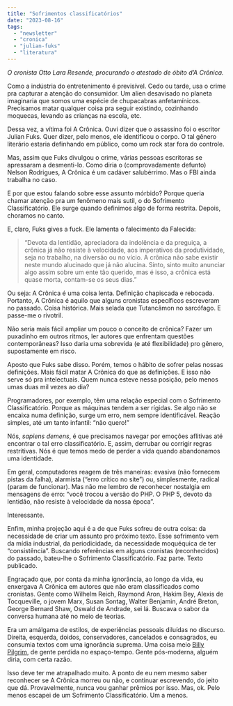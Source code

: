 ```yaml
---
title: "Sofrimentos classificatórios"
date: "2023-08-16"
tags: 
  - "newsletter"
  - "cronica"
  - "julian-fuks"
  - "literatura"
---
```


_O cronista Otto Lara Resende, procurando o atestado de óbito d’A Crônica._

Como a indústria do entretenimento é previsível. Cedo ou tarde, usa o crime pra capturar a atenção do consumidor. Um alien desavisado no planeta imaginaria que somos uma espécie de chupacabras anfetamínicos. Precisamos matar qualquer coisa pra seguir existindo, cozinhando moquecas, levando as crianças na escola, etc.

Dessa vez, a vítima foi A Crônica. Ouvi dizer que o assassino foi o escritor Julian Fuks. Quer dizer, pelo menos, ele identificou o corpo. O tal gênero literário estaria definhando em público, como um rock star fora do controle.

Mas, assim que Fuks divulgou o crime, várias pessoas escritoras se apressaram a desmenti-lo. Como diria o (comprovadamente defunto) Nelson Rodrigues, A Crônica é um cadáver salubérrimo. Mas o FBI ainda trabalha no caso.

E por que estou falando sobre esse assunto mórbido? Porque queria chamar atenção pra um fenômeno mais sutil, o do Sofrimento Classificatório. Ele surge quando definimos algo de forma restrita. Depois, choramos no canto.

E, claro, Fuks gives a fuck. Ele lamenta o falecimento da Falecida:

> “Devota da lentidão, apreciadora da indolência e da preguiça, a crônica já não resiste à velocidade, aos imperativos da produtividade, seja no trabalho, na diversão ou no vício. A crônica não sabe existir neste mundo alucinado que já não alucina. Sinto, sinto muito anunciar algo assim sobre um ente tão querido, mas é isso, a crônica está quase morta, contam-se os seus dias.”

Ou seja: A Crônica é uma coisa lenta. Definição chapiscada e rebocada. Portanto, A Crônica é aquilo que alguns cronistas específicos escreveram no passado. Coisa histórica. Mais selada que Tutancâmon no sarcófago. E passe-me o rivotril.

Não seria mais fácil ampliar um pouco o conceito de crônica? Fazer um puxadinho em outros ritmos, ler autores que enfrentam questões contemporâneas? Isso daria uma sobrevida (e até flexibilidade) pro gênero, supostamente em risco.

Aposto que Fuks sabe disso. Porém, temos o hábito de sofrer pelas nossas definições. Mais fácil matar A Crônica do que as definições. E isso não serve só pra intelectuais. Quem nunca esteve nessa posição, pelo menos umas duas mil vezes ao dia?

Programadores, por exemplo, têm uma relação especial com o Sofrimento Classificatório. Porque as máquinas tendem a ser rígidas. Se algo não se encaixa numa definição, surge um erro, nem sempre identificável. Reação simples, até um tanto infantil: “não quero!”

Nós, _sapiens demens_, é que precisamos navegar por emoções aflitivas até encontrar o tal erro classificatório. E, assim, derrubar ou corrigir regras restritivas. Nós é que temos medo de perder a vida quando abandonamos uma identidade.

Em geral, computadores reagem de três maneiras: evasiva (não fornecem pistas da falha), alarmista (“erro crítico no site”) ou, simplesmente, radical (param de funcionar). Mas não me lembro de reconhecer nostalgia em mensagens de erro: “você trocou a versão do PHP. O PHP 5, devoto da lentidão, não resiste à velocidade da nossa época”.

Interessante.

Enfim, minha projeção aqui é a de que Fuks sofreu de outra coisa: da necessidade de criar um assunto pro próximo texto. Esse sofrimento vem da mídia industrial, da periodicidade, da necessidade moquéquica de ter “consistência”. Buscando referências em alguns cronistas (reconhecidos) do passado, bateu-lhe o Sofrimento Classificatório. Faz parte. Texto publicado.

Engraçado que, por conta da minha ignorância, ao longo da vida, eu enxergava A Crônica em autores que não eram classificados como cronistas. Gente como Wilhelm Reich, Raymond Aron, Hakim Bey, Alexis de Tocqueville, o jovem Marx, Susan Sontag, Walter Benjamin, André Breton, George Bernard Shaw, Oswald de Andrade, sei lá. Buscava o sabor da conversa humana até no meio de teorias.

Era um amálgama de estilos, de experiências pessoais diluídas no discurso. Direita, esquerda, doidos, conservadores, cancelados e consagrados, eu consumia textos com uma ignorância suprema. Uma coisa meio [Billy Pilgrim](https://en.wikipedia.org/wiki/Slaughterhouse-Five), de gente perdida no espaço-tempo. Gente pós-moderna, alguém diria, com certa razão.

Isso deve ter me atrapalhado muito. A ponto de eu nem mesmo saber reconhecer se A Crônica morreu ou não, e continuar escrevendo, do jeito que dá. Provavelmente, nunca vou ganhar prêmios por isso. Mas, ok. Pelo menos escapei de um Sofrimento Classificatório. Um a menos.
